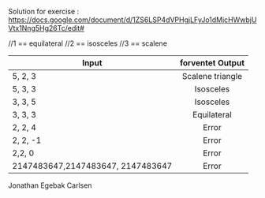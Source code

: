 Solution for exercise : https://docs.google.com/document/d/1ZS6LSP4dVPHgjLFyJo1dMjcHWwbjUVtx1Nng5Hg26Tc/edit#

 //1 == equilateral 
 //2 == isosceles 
  //3 == scalene

| Input                 | forventet Output           |
| -------------         |:-------------:   |
|   5, 2, 3            | Scalene triangle  |
|   5, 3, 3              | Isosceles        |
|   3, 3, 5              | Isosceles        |
|   3, 3, 3              | Equilateral      |
|   2, 2, 4             | Error            |
|   2, 2, -1            | Error            |
|   2,2, 0             | Error            |
|   2147483647,2147483647, 2147483647      | Error            |

Jonathan Egebak Carlsen
